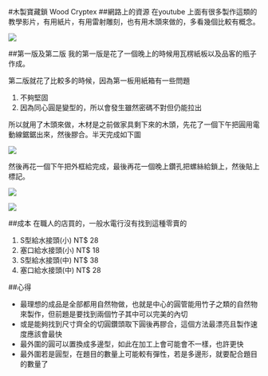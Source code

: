 #木製寶藏鎖 Wood Cryptex
##網路上的資源
在youtube 上面有很多製作這類的教學影片，有用紙片，有用雷射雕刻，也有用木頭來做的，多看幾個比較有概念。

![](../../blog/resources/photos/woodwork/20170317_180841.small.jpg)

##第一版及第二版
我的第一版是花了一個晚上的時候用瓦楞紙板以及品客的瓶子作成。

第二版就花了比較多的時候，因為第一板用紙箱有一些問題

1. 不夠堅固
2. 因為同心圓是變型的，所以會發生雖然密碼不對但仍能拉出

所以就用了木頭來做，木材是之前做家具剩下來的木頭，先花了一個下午把圓用電動線鋸鋸出來，然後膠合。半天完成如下圖

![](../../blog/resources/photos/woodwork/20170408_200521.small.jpg)

然後再花一個下午把外框給完成，最後再花一個晚上鑽孔把螺絲給鎖上，然後貼上標記。

![](../../blog/resources/photos/woodwork/20170414_212045.small.jpg)




![](../../blog/resources/photos/woodwork/20170414_212207.small.jpg)


##成本
在職人的店買的，一般水電行沒有找到這種零賣的
1. S型給水接頭(小) NT$ 28
2. 塞口給水接頭(小) NT$ 18
3. S型給水接頭(中) NT$ 38
4. 塞口給水接頭(中) NT$ 28

##心得
-  最理想的成品是全部都用自然物做，也就是中心的圓管能用竹子之類的自然物來製作，但前題是要找到兩個竹子其中可以完美的內切
- 或是能夠找到尺寸齊全的切圓鑽頭取下圓後再膠合，這個方法最漂亮且製作速度應該會最快
- 最外圍的圓可以置換成多邊型，如此在加工上會可能會不一樣，也許更快
- 最外圍若是圓型，在題目的數量上可能較有彈性，若是多邊形，就要配合題目的數量了